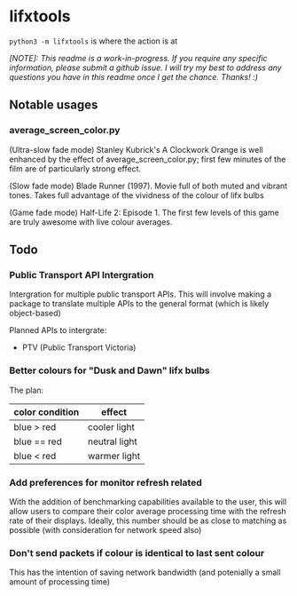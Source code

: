 # lifxtools

`python3 -m lifxtools` is where the action is at

_[NOTE]: This readme is a work-in-progress. If you require any specific information, please submit a github issue. I will try my best to address any questions you have in this readme once I get the chance. Thanks! :)_

## Notable usages
### average_screen_color.py
(Ultra-slow fade mode)
Stanley Kubrick's A Clockwork Orange is well enhanced by the effect of average_screen_color.py; first few minutes of the film are of particularly strong effect.

(Slow fade mode)
Blade Runner (1997). Movie full of both muted and vibrant tones. Takes full advantage of the vividness of the colour of lifx bulbs

(Game fade mode)
Half-Life 2: Episode 1. The first few levels of this game are truly awesome with live colour averages.

## Todo
### Public Transport API Intergration
Intergration for multiple public transport APIs. This will involve making a package to translate multiple APIs to the general format (which is likely object-based)

Planned APIs to intergrate:
- PTV (Public Transport Victoria)

### Better colours for "Dusk and Dawn" lifx bulbs
The plan:

| color condition | effect        |
| ---             | ---           |
| blue > red      | cooler light  |
| blue == red     | neutral light |
| blue < red      | warmer light  |

### Add preferences for monitor refresh related
With the addition of benchmarking capabilities available to the user, this will allow users to compare their color average processing time with the refresh rate of their displays. Ideally, this number should be as close to matching as possible (with consideration for network speed also)

### Don't send packets if colour is identical to last sent colour
This has the intention of saving network bandwidth (and potenially a small amount of processing time)
